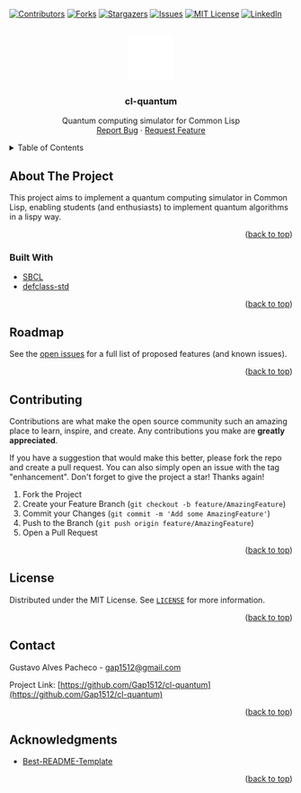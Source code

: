 <div id="top"></div>

[![Contributors][contributors-shield]][contributors-url]
[![Forks][forks-shield]][forks-url]
[![Stargazers][stars-shield]][stars-url]
[![Issues][issues-shield]][issues-url]
[![MIT License][license-shield]][license-url]
[![LinkedIn][linkedin-shield]][linkedin-url]

<!-- PROJECT LOGO -->
<br />
<div align="center">
  <a href="https://github.com/Gap1512/cl-quantum">
    <img src="images/logo.svg" alt="Logo" width="80" height="80">
  </a>

<h3 align="center">cl-quantum</h3>

  <p align="center">
    Quantum computing simulator for Common Lisp
    <br />
    <a href="https://github.com/Gap1512/cl-quantum/issues">Report Bug</a>
    ·
    <a href="https://github.com/Gap1512/cl-quantum/issues">Request Feature</a>
  </p>
</div>

<!-- TABLE OF CONTENTS -->
<details>
  <summary>Table of Contents</summary>
  <ol>
    <li>
      <a href="#about-the-project">About The Project</a>
      <ul>
        <li><a href="#built-with">Built With</a></li>
      </ul>
    </li>
    <li><a href="#roadmap">Roadmap</a></li>
    <li><a href="#contributing">Contributing</a></li>
    <li><a href="#license">License</a></li>
    <li><a href="#contact">Contact</a></li>
    <li><a href="#acknowledgments">Acknowledgments</a></li>
  </ol>
</details>

<!-- ABOUT THE PROJECT -->

## About The Project

This project aims to implement a quantum computing simulator in Common Lisp, enabling students (and enthusiasts) to implement quantum algorithms in a lispy way.

<p align="right">(<a href="#top">back to top</a>)</p>

### Built With

- [SBCL](http://www.sbcl.org)
- [defclass-std](https://github.com/EuAndreh/defclass-std)

<p align="right">(<a href="#top">back to top</a>)</p>

<!-- ROADMAP -->

## Roadmap

See the [open issues](https://github.com/Gap1512/cl-quantum/issues) for a full list of proposed features (and known issues).

<p align="right">(<a href="#top">back to top</a>)</p>

<!-- CONTRIBUTING -->

## Contributing

Contributions are what make the open source community such an amazing place to learn, inspire, and create. Any contributions you make are **greatly appreciated**.

If you have a suggestion that would make this better, please fork the repo and create a pull request. You can also simply open an issue with the tag "enhancement".
Don't forget to give the project a star! Thanks again!

1. Fork the Project
2. Create your Feature Branch (`git checkout -b feature/AmazingFeature`)
3. Commit your Changes (`git commit -m 'Add some AmazingFeature'`)
4. Push to the Branch (`git push origin feature/AmazingFeature`)
5. Open a Pull Request

<p align="right">(<a href="#top">back to top</a>)</p>

<!-- LICENSE -->

## License

Distributed under the MIT License. See [`LICENSE`](LICENSE) for more information.

<p align="right">(<a href="#top">back to top</a>)</p>

<!-- CONTACT -->

## Contact

Gustavo Alves Pacheco - gap1512@gmail.com

Project Link: [https://github.com/Gap1512/cl-quantum](https://github.com/Gap1512/cl-quantum)

<p align="right">(<a href="#top">back to top</a>)</p>

<!-- ACKNOWLEDGMENTS -->

## Acknowledgments

- [Best-README-Template](https://raw.githubusercontent.com/othneildrew/Best-README-Template/master/BLANK_README.md)

<p align="right">(<a href="#top">back to top</a>)</p>

<!-- MARKDOWN LINKS & IMAGES -->
<!-- https://www.markdownguide.org/basic-syntax/#reference-style-links -->

[contributors-shield]: https://img.shields.io/github/contributors/Gap1512/cl-quantum.svg?style=for-the-badge
[contributors-url]: https://github.com/Gap1512/cl-quantum/graphs/contributors
[forks-shield]: https://img.shields.io/github/forks/Gap1512/cl-quantum.svg?style=for-the-badge
[forks-url]: https://github.com/Gap1512/cl-quantum/network/members
[stars-shield]: https://img.shields.io/github/stars/Gap1512/cl-quantum.svg?style=for-the-badge
[stars-url]: https://github.com/Gap1512/cl-quantum/stargazers
[issues-shield]: https://img.shields.io/github/issues/Gap1512/cl-quantum.svg?style=for-the-badge
[issues-url]: https://github.com/Gap1512/cl-quantum/issues
[license-shield]: https://img.shields.io/github/license/Gap1512/cl-quantum.svg?style=for-the-badge
[license-url]: https://github.com/Gap1512/cl-quantum/blob/master/LICENSE.txt
[linkedin-shield]: https://img.shields.io/badge/-LinkedIn-black.svg?style=for-the-badge&logo=linkedin&colorB=555
[linkedin-url]: https://linkedin.com/in/gap1512
[product-screenshot]: images/screenshot.png
